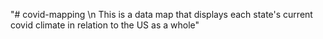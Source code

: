 "# covid-mapping \n This is a data map that displays each state's current covid climate in relation to the US as a whole" 
